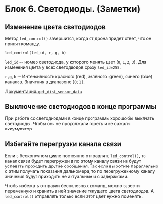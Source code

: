 # Блок 6. Светодиоды. (Заметки)

## Изменение цвета светодиодов

Метод `led_control()` завершится, когда от дрона придёт ответ, что он принял команду.

```python
led_control(led_id, r, g, b)
```
`led_id` -- номер светодиода, у которого менять цвет (`0`, `1`, `2`, `3`). Для изменения цвета у всех светодиодов сразу `led_id=255`.

`r,g,b` -- Интенсивность красного (red), зелёного (green), синего (blue) каналов. Значения в диапазоне `[0;1]`.

[Документация. `get_dist_sensor_data`](https://docs.geoscan.ru/pioneer/programming/python/pioneer-sdk-methods.html#led_control)

## Выключение светодиодов в конце программы
При работе со светодиодами в конце программы хорошо бы выклчать светодиоды. Чтобы они не продолжали гореть и не сажали аккумулятор.

## Избегайте перегрузки канала связи

Если в бесконечном цикле постоянно отправлять `led_control()`, то канал связи будет перегружен и по этому каналу связи не будут успевать проходить другие сообщения. Так если вы хотите параллельно с этим получать показания дальномера, то по перегруженному каналу значения будут приходить не актуальные и с задержками.

Чтобы избежать отправки бесполезных команд, можно завести переменную и хранить в ней значение текущего цвета светодиодов. А `led_control()` отправлять только если этот цвет нужно поменять.
